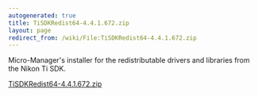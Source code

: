 ```yaml
---
autogenerated: true
title: TiSDKRedist64-4.4.1.672.zip
layout: page
redirect_from: /wiki/File:TiSDKRedist64-4.4.1.672.zip
---
```


Micro-Manager's installer for the redistributable drivers and libraries
from the Nikon Ti SDK.

[TiSDKRedist64-4.4.1.672.zip](/media/files/TiSDKRedist64-4.4.1.672.zip)
